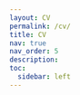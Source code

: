 ```yaml
---
layout: CV
permalink: /cv/
title: CV
nav: true
nav_order: 5
description: 
toc:
  sidebar: left
---
```

